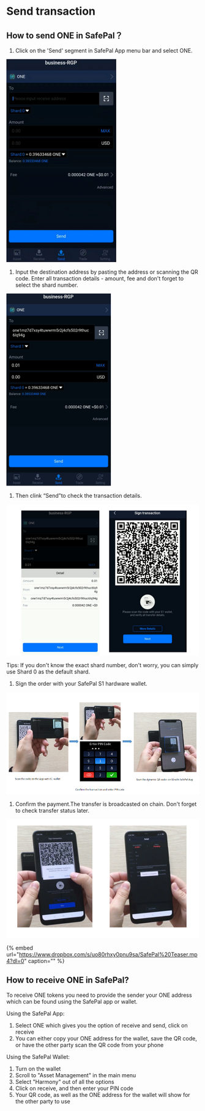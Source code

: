 # Send transaction

## How to send ONE in SafePal？

1. Click on the 'Send' segment in SafePal App menu bar and select ONE.

![](../../../../.gitbook/assets/image%20%28136%29%20%282%29%20%282%29%20%282%29.png)

1. Input the destination address by pasting the address or scanning the QR code. Enter all transaction details - amount, fee and don't forget to select the shard number.

![](../../../../.gitbook/assets/image%20%28156%29.png)

1. Then clink “Send”to check the transaction details.

![](../../../../.gitbook/assets/image%20%2843%29%20%281%29%20%281%29%20%281%29.png)

Tips: If you don't know the exact shard number, don't worry, you can simply use Shard 0 as the default shard.

1. Sign the order with your SafePal S1 hardware wallet.

![](../../../../.gitbook/assets/image%20%2884%29%20%281%29%20%281%29.png)

1. Confirm the payment.The transfer is broadcasted on chain. Don't forget to check transfer status later.

![](../../../../.gitbook/assets/image%20%28103%29%20%282%29%20%282%29%20%282%29%20%281%29.png)

{% embed url="https://www.dropbox.com/s/uo80rhxy0pnu9sa/SafePal%20Teaser.mp4?dl=0" caption="" %}

## How to receive ONE in SafePal?

To receive ONE tokens you need to provide the sender your ONE address which can be found using the SafePal app or wallet.

Using the SafePal App:

1. Select ONE which gives you the option of receive and send, click on receive 
2. You can either copy your ONE address for the wallet, save the QR code, or have the other party scan the QR code from your phone 

Using the SafePal Wallet:

1. Turn on the wallet 
2. Scroll to "Asset Management" in the main menu
3. Select "Harmony" out of all the options 
4. Click on receive, and then enter your PIN code
5. Your QR code, as well as the ONE address for the wallet will show for the other party to use

